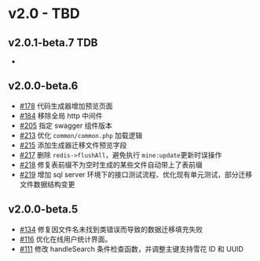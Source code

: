 # v2.0 - TBD

## v2.0.1-beta.7 TDB

-

## v2.0.0-beta.6

- [#178](https://github.com/mineadmin/MineAdmin/pull/178) 代码生成器增加预览页面
- [#184](https://github.com/mineadmin/MineAdmin/pull/184) 移除全局 http 中间件
- [#205](https://github.com/mineadmin/MineAdmin/pull/205) 指定 swagger 组件版本
- [#213](https://github.com/mineadmin/MineAdmin/pull/213) 优化 `common/common.php` 加载逻辑
- [#215](https://github.com/mineadmin/MineAdmin/pull/215) 添加生成器迁移文件预览字段
- [#217](https://github.com/mineadmin/MineAdmin/pull/217) 删除 `redis->flushAll`，避免执行 `mine:update`更新时误操作
- [#218](https://github.com/mineadmin/MineAdmin/pull/218) 修复表前缀不为空时生成的某些文件自动带上了表前缀
- [#219](https://github.com/mineadmin/MineAdmin/pull/219) 增加 sql server 环境下的接口测试流程、优化现有单元测试，部分迁移文件数据结构变更

## v2.0.0-beta.5

- [#134](https://github.com/mineadmin/MineAdmin/pull/134) 修复因文件名未找到类错误而导致的数据迁移填充失败
- [#116](https://github.com/mineadmin/MineAdmin/pull/116) 优化在线用户统计界面。
- [#111](https://github.com/mineadmin/MineAdmin/pull/111) 修改 handleSearch 条件检查函数，并调整主键支持雪花 ID 和 UUID